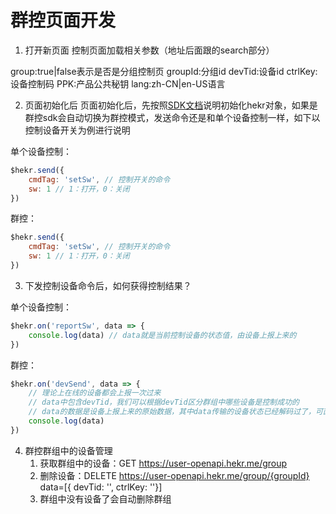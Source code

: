 # 群控页面开发

1. 打开新页面
控制页面加载相关参数（地址后面跟的search部分）

group:true|false表示是否是分组控制页
groupId:分组id
devTid:设备id
ctrlKey:设备控制码
PPK:产品公共秘钥
lang:zh-CN|en-US语言

2. 页面初始化后
页面初始化后，先按照[SDK文档](./SDK文档.md)说明初始化hekr对象，如果是群控sdk会自动切换为群控模式，发送命令还是和单个设备控制一样，如下以控制设备开关为例进行说明

单个设备控制：
```js
$hekr.send({
    cmdTag: 'setSw', // 控制开关的命令
    sw: 1 // 1：打开，0：关闭
})
```

群控：
```js
$hekr.send({
    cmdTag: 'setSw', // 控制开关的命令
    sw: 1 // 1：打开，0：关闭
})
```

3. 下发控制设备命令后，如何获得控制结果？

单个设备控制：
```js
$hekr.on('reportSw', data => {
    console.log(data) // data就是当前控制设备的状态值，由设备上报上来的
})
```

群控：
```js
$hekr.on('devSend', data => {
    // 理论上在线的设备都会上报一次过来
    // data中包含devTid，我们可以根据devTid区分群组中哪些设备是控制成功的
    // data的数据是设备上报上来的原始数据，其中data传输的设备状态已经解码过了，可直接使用
    console.log(data)
})
```

4. 群控群组中的设备管理
    1. 获取群组中的设备：GET https://user-openapi.hekr.me/group
    2. 删除设备：DELETE https://user-openapi.hekr.me/group/{groupId}  data=[{ devTid: '', ctrlKey: ''}]
    3. 群组中没有设备了会自动删除群组